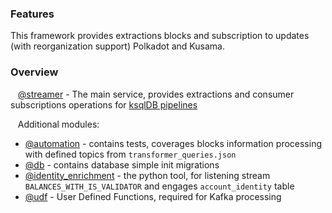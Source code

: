 ### Features
This framework provides extractions blocks and subscription to updates (with reorganization support) Polkadot and Kusama.

### Overview
&nbsp; &nbsp;[@streamer](streamer) - The main service, provides extractions and consumer subscriptions operations for [ksqlDB pipelines](streamer/docs/SPECS.md)

&nbsp; &nbsp;Additional modules:
- [@automation](automation) - contains tests, coverages blocks information processing with defined topics from `transformer_queries.json`
- [@db](db) - contains database simple init migrations
- [@identity_enrichment](identity_enrichment) - the python tool, for listening stream `BALANCES_WITH_IS_VALIDATOR` and engages `account_identity` table
- [@udf](udf) - User Defined Functions, required for Kafka processing
